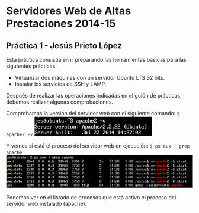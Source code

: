 # Servidores Web de Altas Prestaciones 2014-15
## Práctica 1 - Jesús Prieto López

Esta práctica consistía en ir preparando las herramientas básicas para las siguientes prácticas:
* Virtualizar dos máquinas con un servidor Ubuntu LTS 32 bits.
* Instalar los servicios de SSH y LAMP.

Después de realizar las operaciones indicadas en el guión de prácticas, debemos realizar algunas comprobaciones.

Comprobamos la versión del servidor web con el siguiente comando:
`$ apache2 -v`
![Versión instalada de apache](cap1.PNG)

Y vemos si está el proceso del servidor web en ejecución:
`$ ps aux | grep apache`
![Procesos ejecutandose de apache](cap2.PNG)

Podemos ver en el listado de procesos que está activo el proceso del servidor web instalado (apache).
